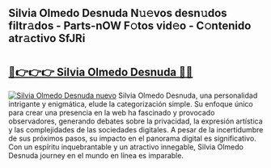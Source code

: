 ## Silvia Olmedo Desnuda N𝚞𝚎vos desn𝚞dos filtr𝚊dos - Parts-nOW F𝚘tos vid𝚎o - C𝚘ntenido atr𝚊ctivo SfJRi

# <h2><a href="http://mbar3es.tromn.icu/?c=Silvia+Olmedo+Desnuda">🔗👉👉👉 Silvia Olmedo Desnuda 🔗🔗</a></h2>

[![Silvia Olmedo Desnuda nuevo](https://i.imgur.com/pEAQMta.gif)](http://mbar3es.tromn.icu/?c=Silvia+Olmedo+Desnuda)
Silvia Olmedo Desnuda, una personalidad intrigante y enigmática, elude la categorización simple. Su enfoque único para crear una presencia en la web ha fascinado y provocado observadores, generando debates sobre la privacidad, la expresión artística y las complejidades de las sociedades digitales. A pesar de la incertidumbre de sus próximos pasos, su impacto en el panorama digital es significativo. Con un espíritu inquebrantable y un atractivo innegable, Silvia Olmedo Desnuda journey en el mundo en línea es imparable.

